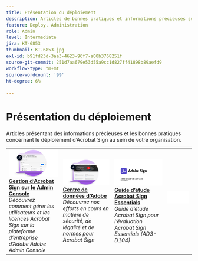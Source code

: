 ```yaml
---
title: Présentation du déploiement
description: Articles de bonnes pratiques et informations précieuses sur le déploiement d’Acrobat Sign
feature: Deploy, Administration
role: Admin
level: Intermediate
jira: KT-6853
thumbnail: KT-6853.jpg
exl-id: b91fd23d-3aa3-4623-96f7-a00b3768251f
source-git-commit: 251d7aa679e53d55a9cc1d827ff41898b89aefd9
workflow-type: tm+mt
source-wordcount: '99'
ht-degree: 6%

---
```


# Présentation du déploiement

Articles présentant des informations précieuses et les bonnes pratiques concernant le déploiement d’Acrobat Sign au sein de votre organisation.

<table style="table-layout:fixed">
<tr>
  <td>
    <a href="https://helpx.adobe.com/fr/enterprise/using/adobe-sign-for-enterprise.html" target="_blank">
      <img alt="Admin Console" src="assets/Deploy_Admin.png" />
    </a>
    <div>
    <a href="https://helpx.adobe.com/fr/enterprise/using/adobe-sign-for-enterprise.html" target="_blank"><strong>Gestion d’Acrobat Sign sur le Admin Console</strong></a>
    </div>
    <em>Découvrez comment gérer les utilisateurs et les licences Acrobat Sign sur la plateforme d’entreprise d’Adobe Adobe Admin Console</em>
    <br>
  </td>
  <td>
    <a href="https://www.adobe.com/fr/trust/document-cloud-security.html" target="_blank">
      <img alt="Centre de gestion de la confidentialité de l’Adobe" src="assets/Deploy_Trust.png" />
    </a>
    <div>
    <a href="https://www.adobe.com/fr/trust/document-cloud-security.html" target="_blank"><strong>Centre de données d’Adobe</strong></a>
    </div>
    <em>Découvrez nos efforts en cours en matière de sécurité, de légalité et de normes pour Acrobat Sign</em>
    <br>
  </td>
  <td>
    <a href="assets/SignStudyGuide.pdf">
      <img alt="Guide d’étude d’Acrobat Sign Essentials" src="assets/SignStudyGuide.png" />
    </a>
    <div>
    <a href="assets/SignStudyGuide.pdf"><strong>Guide d’étude Acrobat Sign Essentials</strong></a>
    </div>
    <em>Guide d’étude Acrobat Sign pour l’évaluation Acrobat Sign Essentials (AD3-D104)</em>
    <br>
  </td>
  <td>
    <img alt="Espaceur" src="assets/Whitespacer.png" />
    <div>
    <br>
  </td>
</tr>
</table>
